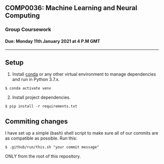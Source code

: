 ## COMP0036: Machine Learning and Neural Computing

### Group Coursework

#### Due: Monday 11th January 2021 at 4 P.M GMT

---

## Setup

1. Install [conda](https://docs.conda.io/projects/conda/en/latest/user-guide/install/) or any other virtual environment to manage dependencies and run in Python 3.7.x.

```
$ conda activate venv
```

2. Install project dependencies.

```
$ pip install -r requirements.txt
```

## Commiting changes

I have set up a simple (bash) shell script to make sure all of our commits are as compatible as possible. Run this:

```
$ .github/run/this.sh "your commit message"
```

ONLY from the root of this repository.
